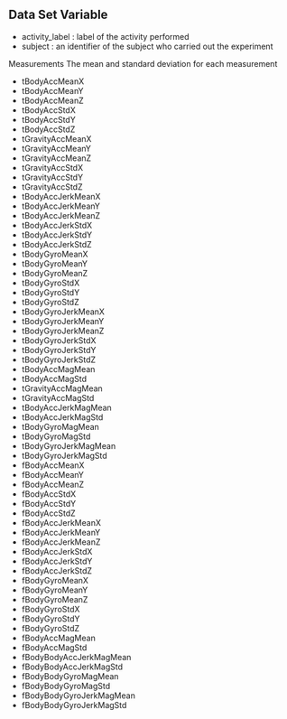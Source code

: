 ## Data Set Variable

* activity_label : label of the activity performed
* subject : an identifier of the subject who carried out the experiment

Measurements
The mean and standard deviation for each measurement
   * tBodyAccMeanX
   * tBodyAccMeanY
   * tBodyAccMeanZ
   * tBodyAccStdX
   * tBodyAccStdY
   * tBodyAccStdZ
   * tGravityAccMeanX
   * tGravityAccMeanY
   * tGravityAccMeanZ
   * tGravityAccStdX
   * tGravityAccStdY
   * tGravityAccStdZ
   * tBodyAccJerkMeanX
   * tBodyAccJerkMeanY
   * tBodyAccJerkMeanZ
   * tBodyAccJerkStdX
   * tBodyAccJerkStdY
   * tBodyAccJerkStdZ
   * tBodyGyroMeanX
   * tBodyGyroMeanY
   * tBodyGyroMeanZ
   * tBodyGyroStdX
   * tBodyGyroStdY
   * tBodyGyroStdZ
   * tBodyGyroJerkMeanX
   * tBodyGyroJerkMeanY
   * tBodyGyroJerkMeanZ
   * tBodyGyroJerkStdX
   * tBodyGyroJerkStdY
   * tBodyGyroJerkStdZ
   * tBodyAccMagMean
   * tBodyAccMagStd
   * tGravityAccMagMean
   * tGravityAccMagStd
   * tBodyAccJerkMagMean
   * tBodyAccJerkMagStd
   * tBodyGyroMagMean
   * tBodyGyroMagStd
   * tBodyGyroJerkMagMean
   * tBodyGyroJerkMagStd
   * fBodyAccMeanX
   * fBodyAccMeanY
   * fBodyAccMeanZ
   * fBodyAccStdX
   * fBodyAccStdY
   * fBodyAccStdZ
   * fBodyAccJerkMeanX
   * fBodyAccJerkMeanY
   * fBodyAccJerkMeanZ
   * fBodyAccJerkStdX
   * fBodyAccJerkStdY
   * fBodyAccJerkStdZ
   * fBodyGyroMeanX
   * fBodyGyroMeanY
   * fBodyGyroMeanZ
   * fBodyGyroStdX
   * fBodyGyroStdY
   * fBodyGyroStdZ
   * fBodyAccMagMean
   * fBodyAccMagStd
   * fBodyBodyAccJerkMagMean
   * fBodyBodyAccJerkMagStd
   * fBodyBodyGyroMagMean
   * fBodyBodyGyroMagStd
   * fBodyBodyGyroJerkMagMean
   * fBodyBodyGyroJerkMagStd

